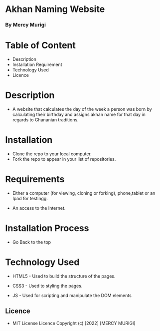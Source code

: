# Akhan Naming Website
### By Mercy Murigi
# Table of Content
 + Description
 + Installation Requirement
 + Technology Used
 + Licence
# Description
+ A website that calculates the day of the week a person was born by calculating their birthday and assigns akhan name for that day in regards to Ghananian traditions.

# Installation
* Clone the repo to your local computer.
* Fork the repo to appear in your list of repositories.
# Requirements
+ Either a computer (for viewing, cloning or forking), phone,tablet or an Ipad for testingg.

+ An access to the Internet.

# Installation Process
  + Go Back to the top

# Technology Used
* HTML5 - Used to build the structure of the pages.

* CSS3 - Used to styling the pages.

* JS - Used for scripting and manipulate the DOM elements



## Licence
+ MIT License Licence Copyright (c) [2022] [MERCY MURIGI]
